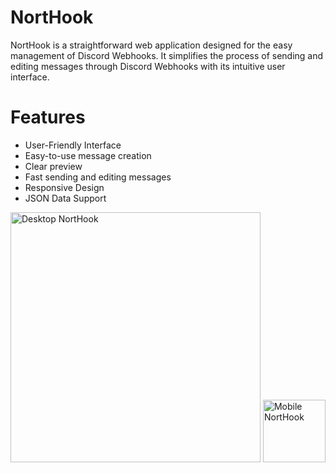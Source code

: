 # NortHook
NortHook is a straightforward web application designed for the easy management of Discord Webhooks. It simplifies the process of sending and editing messages through Discord Webhooks with its intuitive user interface.

# Features
- User-Friendly Interface
- Easy-to-use message creation
- Clear preview
- Fast sending and editing messages
- Responsive Design
- JSON Data Support

<img src="https://cdn.discordapp.com/attachments/1113010775322263552/1177330197045977148/mobile_3.png?ex=65721d30&is=655fa830&hm=90be17eb83b2b9f874360a1fdd3ab08c480547916d589f6c61baad856acedc44&" alt="Desktop NortHook" width="400"> <img src="https://cdn.discordapp.com/attachments/1113010775322263552/1177330197436059708/mobile_2.png?ex=65721d30&is=655fa830&hm=505147d2a77b5f5c601efb0664309582037a10c678efc364d0a25cbc66e9a2c6&" alt="Mobile NortHook" width="100">
